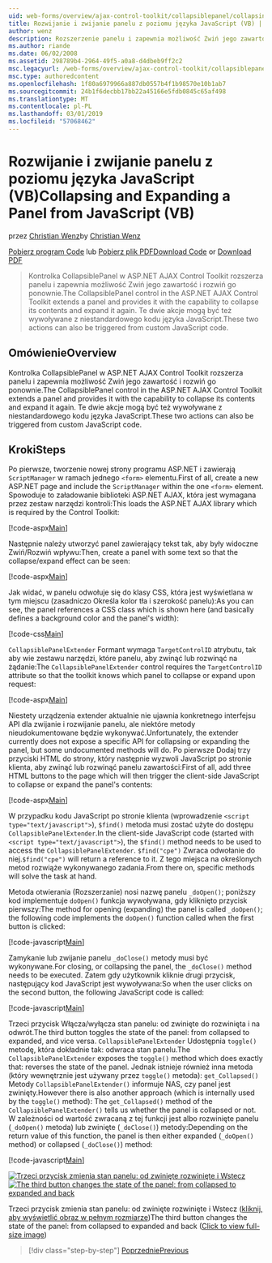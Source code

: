```yaml
---
uid: web-forms/overview/ajax-control-toolkit/collapsiblepanel/collapsing-and-expanding-a-panel-from-javascript-vb
title: Rozwijanie i zwijanie panelu z poziomu języka JavaScript (VB) | Dokumentacja firmy Microsoft
author: wenz
description: Rozszerzenie panelu i zapewnia możliwość Zwiń jego zawartość i rozwiń go kontrolki CollapsiblePanel w ASP.NET AJAX Control Toolkit...
ms.author: riande
ms.date: 06/02/2008
ms.assetid: 298789b4-2964-49f5-a0a8-d4dbeb9ff2c2
msc.legacyurl: /web-forms/overview/ajax-control-toolkit/collapsiblepanel/collapsing-and-expanding-a-panel-from-javascript-vb
msc.type: authoredcontent
ms.openlocfilehash: 1f80a6979966a887db0557b4f1b98570e10b1ab7
ms.sourcegitcommit: 24b1f6decbb17bb22a45166e5fdb0845c65af498
ms.translationtype: MT
ms.contentlocale: pl-PL
ms.lasthandoff: 03/01/2019
ms.locfileid: "57068462"
---
```

<a name="collapsing-and-expanding-a-panel-from-javascript-vb"></a><span data-ttu-id="098cf-103">Rozwijanie i zwijanie panelu z poziomu języka JavaScript (VB)</span><span class="sxs-lookup"><span data-stu-id="098cf-103">Collapsing and Expanding a Panel from JavaScript (VB)</span></span>
====================
<span data-ttu-id="098cf-104">przez [Christian Wenz](https://github.com/wenz)</span><span class="sxs-lookup"><span data-stu-id="098cf-104">by [Christian Wenz](https://github.com/wenz)</span></span>

<span data-ttu-id="098cf-105">[Pobierz program Code](http://download.microsoft.com/download/8/a/a/8aab3c3e-de6f-463f-805c-5fda567eef6e/CollapsiblePanel1.vb.zip) lub [Pobierz plik PDF](http://download.microsoft.com/download/b/6/a/b6ae89ee-df69-4c87-9bfb-ad1eb2b23373/collapsiblepanel1VB.pdf)</span><span class="sxs-lookup"><span data-stu-id="098cf-105">[Download Code](http://download.microsoft.com/download/8/a/a/8aab3c3e-de6f-463f-805c-5fda567eef6e/CollapsiblePanel1.vb.zip) or [Download PDF](http://download.microsoft.com/download/b/6/a/b6ae89ee-df69-4c87-9bfb-ad1eb2b23373/collapsiblepanel1VB.pdf)</span></span>

> <span data-ttu-id="098cf-106">Kontrolka CollapsiblePanel w ASP.NET AJAX Control Toolkit rozszerza panelu i zapewnia możliwość Zwiń jego zawartość i rozwiń go ponownie.</span><span class="sxs-lookup"><span data-stu-id="098cf-106">The CollapsiblePanel control in the ASP.NET AJAX Control Toolkit extends a panel and provides it with the capability to collapse its contents and expand it again.</span></span> <span data-ttu-id="098cf-107">Te dwie akcje mogą być też wywoływane z niestandardowego kodu języka JavaScript.</span><span class="sxs-lookup"><span data-stu-id="098cf-107">These two actions can also be triggered from custom JavaScript code.</span></span>


## <a name="overview"></a><span data-ttu-id="098cf-108">Omówienie</span><span class="sxs-lookup"><span data-stu-id="098cf-108">Overview</span></span>

<span data-ttu-id="098cf-109">Kontrolka CollapsiblePanel w ASP.NET AJAX Control Toolkit rozszerza panelu i zapewnia możliwość Zwiń jego zawartość i rozwiń go ponownie.</span><span class="sxs-lookup"><span data-stu-id="098cf-109">The CollapsiblePanel control in the ASP.NET AJAX Control Toolkit extends a panel and provides it with the capability to collapse its contents and expand it again.</span></span> <span data-ttu-id="098cf-110">Te dwie akcje mogą być też wywoływane z niestandardowego kodu języka JavaScript.</span><span class="sxs-lookup"><span data-stu-id="098cf-110">These two actions can also be triggered from custom JavaScript code.</span></span>

## <a name="steps"></a><span data-ttu-id="098cf-111">Kroki</span><span class="sxs-lookup"><span data-stu-id="098cf-111">Steps</span></span>

<span data-ttu-id="098cf-112">Po pierwsze, tworzenie nowej strony programu ASP.NET i zawierają `ScriptManager` w ramach jednego `<form>` elementu.</span><span class="sxs-lookup"><span data-stu-id="098cf-112">First of all, create a new ASP.NET page and include the `ScriptManager` within the one `<form>` element.</span></span> <span data-ttu-id="098cf-113">Spowoduje to załadowanie biblioteki ASP.NET AJAX, która jest wymagana przez zestaw narzędzi kontroli:</span><span class="sxs-lookup"><span data-stu-id="098cf-113">This loads the ASP.NET AJAX library which is required by the Control Toolkit:</span></span>

[!code-aspx[Main](collapsing-and-expanding-a-panel-from-javascript-vb/samples/sample1.aspx)]

<span data-ttu-id="098cf-114">Następnie należy utworzyć panel zawierający tekst tak, aby były widoczne Zwiń/Rozwiń wpływu:</span><span class="sxs-lookup"><span data-stu-id="098cf-114">Then, create a panel with some text so that the collapse/expand effect can be seen:</span></span>

[!code-aspx[Main](collapsing-and-expanding-a-panel-from-javascript-vb/samples/sample2.aspx)]

<span data-ttu-id="098cf-115">Jak widać, w panelu odwołuje się do klasy CSS, która jest wyświetlana w tym miejscu (zasadniczo Określa kolor tła i szerokość panelu):</span><span class="sxs-lookup"><span data-stu-id="098cf-115">As you can see, the panel references a CSS class which is shown here (and basically defines a background color and the panel's width):</span></span>

[!code-css[Main](collapsing-and-expanding-a-panel-from-javascript-vb/samples/sample3.css)]

<span data-ttu-id="098cf-116">`CollapsiblePanelExtender` Formant wymaga `TargetControlID` atrybutu, tak aby wie zestawu narzędzi, które panelu, aby zwinąć lub rozwinąć na żądanie:</span><span class="sxs-lookup"><span data-stu-id="098cf-116">The `CollapsiblePanelExtender` control requires the `TargetControlID` attribute so that the toolkit knows which panel to collapse or expand upon request:</span></span>

[!code-aspx[Main](collapsing-and-expanding-a-panel-from-javascript-vb/samples/sample4.aspx)]

<span data-ttu-id="098cf-117">Niestety urządzenia extender aktualnie nie ujawnia konkretnego interfejsu API dla zwijanie i rozwijanie panelu, ale niektóre metody nieudokumentowane będzie wykonywać.</span><span class="sxs-lookup"><span data-stu-id="098cf-117">Unfortunately, the extender currently does not expose a specific API for collapsing or expanding the panel, but some undocumented methods will do.</span></span> <span data-ttu-id="098cf-118">Po pierwsze Dodaj trzy przyciski HTML do strony, który następnie wyzwoli JavaScript po stronie klienta, aby zwinąć lub rozwinąć panelu zawartości:</span><span class="sxs-lookup"><span data-stu-id="098cf-118">First of all, add three HTML buttons to the page which will then trigger the client-side JavaScript to collapse or expand the panel's contents:</span></span>

[!code-aspx[Main](collapsing-and-expanding-a-panel-from-javascript-vb/samples/sample5.aspx)]

<span data-ttu-id="098cf-119">W przypadku kodu JavaScript po stronie klienta (wprowadzenie `<script type="text/javascript">`), `$find()` metoda musi zostać użyte do dostępu `CollapsiblePanelExtender`.</span><span class="sxs-lookup"><span data-stu-id="098cf-119">In the client-side JavaScript code (started with `<script type="text/javascript">`), the `$find()` method needs to be used to access the `CollapsiblePanelExtender`.</span></span> <span data-ttu-id="098cf-120">`$find("cpe")` Zwraca odwołanie do niej.</span><span class="sxs-lookup"><span data-stu-id="098cf-120">`$find("cpe")` will return a reference to it.</span></span> <span data-ttu-id="098cf-121">Z tego miejsca na określonych metod rozwiąże wykonywanego zadania.</span><span class="sxs-lookup"><span data-stu-id="098cf-121">From there on, specific methods will solve the task at hand.</span></span>

<span data-ttu-id="098cf-122">Metoda otwierania (Rozszerzanie) nosi nazwę panelu `_doOpen()`; poniższy kod implementuje `doOpen()` funkcja wywoływana, gdy kliknięto przycisk pierwszy:</span><span class="sxs-lookup"><span data-stu-id="098cf-122">The method for opening (expanding) the panel is called `_doOpen()`; the following code implements the `doOpen()` function called when the first button is clicked:</span></span>

[!code-javascript[Main](collapsing-and-expanding-a-panel-from-javascript-vb/samples/sample6.js)]

<span data-ttu-id="098cf-123">Zamykanie lub zwijanie panelu `_doClose()` metody musi być wykonywane.</span><span class="sxs-lookup"><span data-stu-id="098cf-123">For closing, or collapsing the panel, the `_doClose()` method needs to be executed.</span></span> <span data-ttu-id="098cf-124">Zatem gdy użytkownik kliknie drugi przycisk, następujący kod JavaScript jest wywoływana:</span><span class="sxs-lookup"><span data-stu-id="098cf-124">So when the user clicks on the second button, the following JavaScript code is called:</span></span>

[!code-javascript[Main](collapsing-and-expanding-a-panel-from-javascript-vb/samples/sample7.js)]

<span data-ttu-id="098cf-125">Trzeci przycisk Włącza/wyłącza stan panelu: od zwinięte do rozwinięta i na odwrót.</span><span class="sxs-lookup"><span data-stu-id="098cf-125">The third button toggles the state of the panel: from collapsed to expanded, and vice versa.</span></span> <span data-ttu-id="098cf-126">`CollapsiblePanelExtender` Udostępnia `toggle()` metodę, która dokładnie tak: odwraca stan panelu.</span><span class="sxs-lookup"><span data-stu-id="098cf-126">The `CollapsiblePanelExtender` exposes the `toggle()` method which does exactly that: reverses the state of the panel.</span></span> <span data-ttu-id="098cf-127">Jednak istnieje również inna metoda (który wewnętrznie jest używany przez `toggle()` metoda): `get_Collapsed()` Metody `CollapsiblePanelExtender()` informuje NAS, czy panel jest zwinięty.</span><span class="sxs-lookup"><span data-stu-id="098cf-127">However there is also another approach (which is internally used by the `toggle()` method): The `get_Collapsed()` method of the `CollapsiblePanelExtender()` tells us whether the panel is collapsed or not.</span></span> <span data-ttu-id="098cf-128">W zależności od wartość zwracaną z tej funkcji jest albo rozwinięte panelu (`_doOpen()` metoda) lub zwinięte (`_doClose()`) metody:</span><span class="sxs-lookup"><span data-stu-id="098cf-128">Depending on the return value of this function, the panel is then either expanded (`_doOpen()` method) or collapsed (`_doClose()`) method:</span></span>

[!code-javascript[Main](collapsing-and-expanding-a-panel-from-javascript-vb/samples/sample8.js)]


<span data-ttu-id="098cf-129">[![Trzeci przycisk zmienia stan panelu: od zwinięte rozwinięte i Wstecz](collapsing-and-expanding-a-panel-from-javascript-vb/_static/image2.png)](collapsing-and-expanding-a-panel-from-javascript-vb/_static/image1.png)</span><span class="sxs-lookup"><span data-stu-id="098cf-129">[![The third button changes the state of the panel: from collapsed to expanded and back](collapsing-and-expanding-a-panel-from-javascript-vb/_static/image2.png)](collapsing-and-expanding-a-panel-from-javascript-vb/_static/image1.png)</span></span>

<span data-ttu-id="098cf-130">Trzeci przycisk zmienia stan panelu: od zwinięte rozwinięte i Wstecz ([kliknij, aby wyświetlić obraz w pełnym rozmiarze](collapsing-and-expanding-a-panel-from-javascript-vb/_static/image3.png))</span><span class="sxs-lookup"><span data-stu-id="098cf-130">The third button changes the state of the panel: from collapsed to expanded and back ([Click to view full-size image](collapsing-and-expanding-a-panel-from-javascript-vb/_static/image3.png))</span></span>

> [!div class="step-by-step"]
> [<span data-ttu-id="098cf-131">Poprzednie</span><span class="sxs-lookup"><span data-stu-id="098cf-131">Previous</span></span>](collapsing-and-expanding-a-panel-from-javascript-cs.md)
